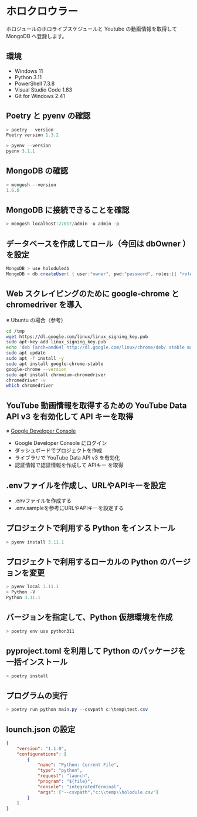 # ホロクロウラー

ホロジュールのホロライブスケジュールと Youtube の動画情報を取得して MongoDB へ登録します。

## 環境

* Windows 11
* Python 3.11
* PowerShell 7.3.8
* Visual Studio Code 1.83
* Git for Windows 2.41

## Poetry と pyenv の確認

```powershell
> poetry --version
Poetry version 1.3.2

> pyenv --version
pyenv 3.1.1
```

## MongoDB の確認

```powershell
> mongosh --version
1.6.0
```

## MongoDB に接続できることを確認

```powershell
> mongosh localhost:27017/admin -u admin -p
```

## データベースを作成してロール（今回は dbOwner ）を設定

```powershell
MongoDB > use holoduledb
MongoDB > db.createUser( { user:"owner", pwd:"password", roles:[{ "role" : "dbOwner", "db" : "holoduledb" }] } );
```

## Web スクレイピングのために google-chrome と chromedriver を導入

※ Ubuntu の場合（参考）

```bash
cd /tmp
wget https://dl.google.com/linux/linux_signing_key.pub
sudo apt-key add linux_signing_key.pub
echo 'deb [arch=amd64] http://dl.google.com/linux/chrome/deb/ stable main' | sudo tee /etc/apt/sources.list.d/google-chrome.list
sudo apt update
sudo apt -f install -y
sudo apt install google-chrome-stable
google-chrome --version
sudo apt install chromium-chromedriver
chromedriver -v
which chromedriver
```

## YouTube 動画情報を取得するための YouTube Data API v3 を有効化して API キーを取得

※ [Google Developer Console](https://console.developers.google.com/?hl=JA)

* Google Developer Console にログイン
* ダッシュボードでプロジェクトを作成
* ライブラリで YouTube Data API v3 を有効化
* 認証情報で認証情報を作成して APIキー を取得

## .envファイルを作成し、URLやAPIキーを設定

* .envファイルを作成する
* .env.sampleを参考にURLやAPIキーを設定する

## プロジェクトで利用する Python をインストール

```powershell
> pyenv install 3.11.1
```

## プロジェクトで利用するローカルの Python のバージョンを変更

```powershell
> pyenv local 3.11.1
> Python -V
Python 3.11.1
```

## バージョンを指定して、Python 仮想環境を作成

```powershell
> poetry env use python311
```

## pyproject.toml を利用して Python のパッケージを一括インストール

```powershell
> poetry install
```

## プログラムの実行

```powershell
> poetry run python main.py --csvpath c:\temp\test.csv
```

## lounch.json の設定

```json
{
    "version": "1.1.0",
    "configurations": [
        {
            "name": "Python: Current File",
            "type": "python",
            "request": "launch",
            "program": "${file}",
            "console": "integratedTerminal",
            "args": ["--csvpath","c:\\temp\\holodule.csv"]
        }
    ]
}
```
